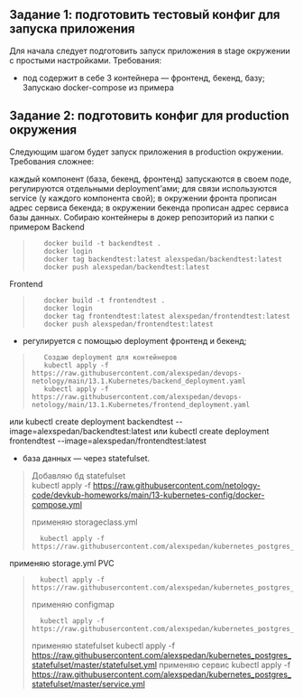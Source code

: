 ## Задание 1: подготовить тестовый конфиг для запуска приложения
Для начала следует подготовить запуск приложения в stage окружении с простыми настройками. Требования:

- под содержит в себе 3 контейнера — фронтенд, бекенд, базу;
Запускаю docker-compose из примера

## Задание 2: подготовить конфиг для production окружения
Следующим шагом будет запуск приложения в production окружении. Требования сложнее:

каждый компонент (база, бекенд, фронтенд) запускаются в своем поде, регулируются отдельными deployment’ами;
для связи используются service (у каждого компонента свой);
в окружении фронта прописан адрес сервиса бекенда;
в окружении бекенда прописан адрес сервиса базы данных.
        Собираю контейнеры в докер репозиторий из папки с примером
Backend
>        docker build -t backendtest .
>        docker login
>        docker tag backendtest:latest alexspedan/backendtest:latest
>        docker push alexspedan/backendtest:latest
Frontend
>        docker build -t frontendtest .
>        docker login
>        docker tag frontendtest:latest alexspedan/frontendtest:latest
>        docker push alexspedan/frontendtest:latest
- регулируется с помощью deployment фронтенд и бекенд;
>        Создаю deployment для контейнеров
>        kubectl apply -f https://raw.githubusercontent.com/alexspedan/devops-netology/main/13.1.Kubernetes/backend_deployment.yaml
>        kubectl apply -f https://raw.githubusercontent.com/alexspedan/devops-netology/main/13.1.Kubernetes/frontend_deployment.yaml
или kubectl create deployment backendtest --image=alexspedan/backendtest:latest
или kubectl create deployment frontendtest --image=alexspedan/frontendtest:latest
- база данных — через statefulset.
> Добавляю бд statefulset  
>        kubectl apply -f https://raw.githubusercontent.com/netology-code/devkub-homeworks/main/13-kubernetes-config/docker-compose.yml
> 
> применяю storageclass.yml
> 
>       kubectl apply -f https://raw.githubusercontent.com/alexspedan/kubernetes_postgres_statefulset/master/storageclass.yml
применяю storage.yml PVC

>       kubectl apply -f https://raw.githubusercontent.com/alexspedan/kubernetes_postgres_statefulset/master/storage.yml
> применяю configmap
> 
>       kubectl apply -f https://raw.githubusercontent.com/alexspedan/kubernetes_postgres_statefulset/master/configmap.yml
> применяю statefulset
>       kubectl apply -f https://raw.githubusercontent.com/alexspedan/kubernetes_postgres_statefulset/master/statefulset.yml
> применяю сервис
>       kubectl apply -f https://raw.githubusercontent.com/alexspedan/kubernetes_postgres_statefulset/master/service.yml


